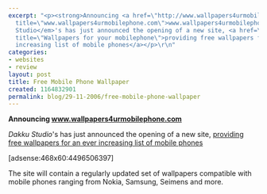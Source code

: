 ```yaml
---
excerpt: "<p><strong>Announcing <a href=\"http://www.wallpapers4urmobilephone.com/\"
  title=\"www.wallpapers4urmobilephone.com\">www.wallpapers4urmobilephone.com</a></strong></p>\r\n<p><em>Dakku
  Studio</em>'s has just announced the opening of a new site, <a href=\"http://www.wallpapers4urmobilephone.com/\"
  title=\"Wallpapers for your mobilephone\">providing free wallpapers for an ever
  increasing list of mobile phones</a></p>\r\n"
categories:
- websites
- review
layout: post
title: Free Mobile Phone Wallpaper
created: 1164832901
permalink: blog/29-11-2006/free-mobile-phone-wallpaper
---
```

<p><strong>Announcing <a href="http://www.wallpapers4urmobilephone.com/" title="www.wallpapers4urmobilephone.com">www.wallpapers4urmobilephone.com</a></strong></p>
<p><em>Dakku Studio</em>'s has just announced the opening of a new site, <a href="http://www.wallpapers4urmobilephone.com/" title="Wallpapers for your mobilephone">providing free wallpapers for an ever increasing list of mobile phones</a></p>
<!--break-->
[adsense:468x60:4496506397]
<p>The site will contain a regularly updated set of wallpapers compatible with mobile phones ranging from Nokia, Samsung, Seimens and more.</p>
